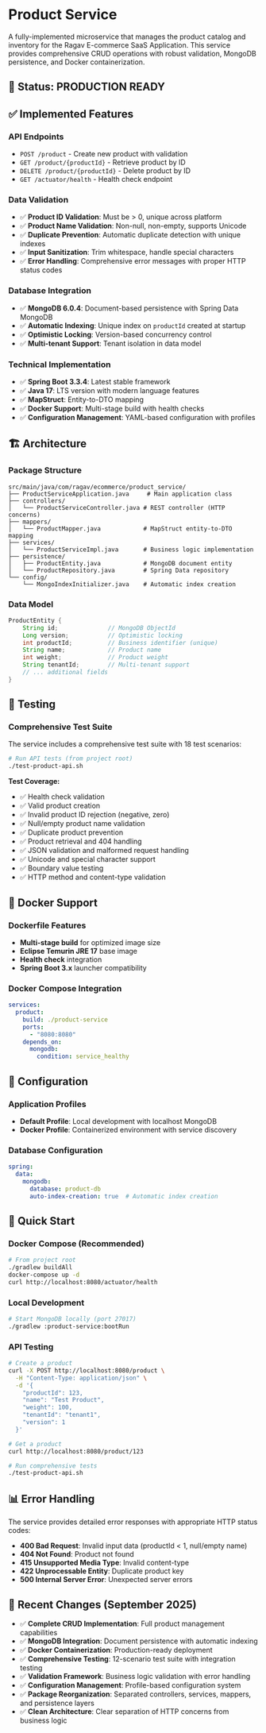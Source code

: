 # Product Service

A fully-implemented microservice that manages the product catalog and inventory for the Ragav E-commerce SaaS Application. This service provides comprehensive CRUD operations with robust validation, MongoDB persistence, and Docker containerization.

## 🚀 **Status: PRODUCTION READY**

## ✅ **Implemented Features**

### **API Endpoints**
- `POST /product` - Create new product with validation
- `GET /product/{productId}` - Retrieve product by ID
- `DELETE /product/{productId}` - Delete product by ID
- `GET /actuator/health` - Health check endpoint

### **Data Validation**
- ✅ **Product ID Validation**: Must be > 0, unique across platform
- ✅ **Product Name Validation**: Non-null, non-empty, supports Unicode
- ✅ **Duplicate Prevention**: Automatic duplicate detection with unique indexes
- ✅ **Input Sanitization**: Trim whitespace, handle special characters
- ✅ **Error Handling**: Comprehensive error messages with proper HTTP status codes

### **Database Integration**
- ✅ **MongoDB 6.0.4**: Document-based persistence with Spring Data MongoDB
- ✅ **Automatic Indexing**: Unique index on `productId` created at startup
- ✅ **Optimistic Locking**: Version-based concurrency control
- ✅ **Multi-tenant Support**: Tenant isolation in data model

### **Technical Implementation**
- ✅ **Spring Boot 3.3.4**: Latest stable framework
- ✅ **Java 17**: LTS version with modern language features
- ✅ **MapStruct**: Entity-to-DTO mapping
- ✅ **Docker Support**: Multi-stage build with health checks
- ✅ **Configuration Management**: YAML-based configuration with profiles

## 🏗️ **Architecture**

### **Package Structure**
```
src/main/java/com/ragav/ecommerce/product_service/
├── ProductServiceApplication.java     # Main application class
├── controllers/
│   └── ProductServiceController.java # REST controller (HTTP concerns)
├── mappers/
│   └── ProductMapper.java            # MapStruct entity-to-DTO mapping
├── services/
│   └── ProductServiceImpl.java       # Business logic implementation
├── persistence/
│   ├── ProductEntity.java            # MongoDB document entity
│   └── ProductRepository.java        # Spring Data repository
└── config/
    └── MongoIndexInitializer.java    # Automatic index creation
```

### **Data Model**
```java
ProductEntity {
    String id;              // MongoDB ObjectId
    Long version;           // Optimistic locking
    int productId;          // Business identifier (unique)
    String name;            // Product name
    int weight;             // Product weight
    String tenantId;        // Multi-tenant support
    // ... additional fields
}
```

## 🧪 **Testing**

### **Comprehensive Test Suite**
The service includes a comprehensive test suite with 18 test scenarios:

```bash
# Run API tests (from project root)
./test-product-api.sh
```

**Test Coverage:**
- ✅ Health check validation
- ✅ Valid product creation
- ✅ Invalid product ID rejection (negative, zero)
- ✅ Null/empty product name validation
- ✅ Duplicate product prevention
- ✅ Product retrieval and 404 handling
- ✅ JSON validation and malformed request handling
- ✅ Unicode and special character support
- ✅ Boundary value testing
- ✅ HTTP method and content-type validation

## 🐳 **Docker Support**

### **Dockerfile Features**
- **Multi-stage build** for optimized image size
- **Eclipse Temurin JRE 17** base image
- **Health check** integration
- **Spring Boot 3.x** launcher compatibility

### **Docker Compose Integration**
```yaml
services:
  product:
    build: ./product-service
    ports:
      - "8080:8080"
    depends_on:
      mongodb:
        condition: service_healthy
```

## 🔧 **Configuration**

### **Application Profiles**
- **Default Profile**: Local development with localhost MongoDB
- **Docker Profile**: Containerized environment with service discovery

### **Database Configuration**
```yaml
spring:
  data:
    mongodb:
      database: product-db
      auto-index-creation: true  # Automatic index creation
```

## 🚀 **Quick Start**

### **Docker Compose (Recommended)**
```bash
# From project root
./gradlew buildAll
docker-compose up -d
curl http://localhost:8080/actuator/health
```

### **Local Development**
```bash
# Start MongoDB locally (port 27017)
./gradlew :product-service:bootRun
```

### **API Testing**
```bash
# Create a product
curl -X POST http://localhost:8080/product \
  -H "Content-Type: application/json" \
  -d '{
    "productId": 123,
    "name": "Test Product",
    "weight": 100,
    "tenantId": "tenant1",
    "version": 1
  }'

# Get a product
curl http://localhost:8080/product/123

# Run comprehensive tests
./test-product-api.sh
```

## 📊 **Error Handling**

The service provides detailed error responses with appropriate HTTP status codes:

- **400 Bad Request**: Invalid input data (productId < 1, null/empty name)
- **404 Not Found**: Product not found
- **415 Unsupported Media Type**: Invalid content-type
- **422 Unprocessable Entity**: Duplicate product key
- **500 Internal Server Error**: Unexpected server errors

## 🔄 **Recent Changes (September 2025)**
- ✅ **Complete CRUD Implementation**: Full product management capabilities
- ✅ **MongoDB Integration**: Document persistence with automatic indexing
- ✅ **Docker Containerization**: Production-ready deployment
- ✅ **Comprehensive Testing**: 12-scenario test suite with integration testing
- ✅ **Validation Framework**: Business logic validation with error handling
- ✅ **Configuration Management**: Profile-based configuration system
- ✅ **Package Reorganization**: Separated controllers, services, mappers, and persistence layers
- ✅ **Clean Architecture**: Clear separation of HTTP concerns from business logic
